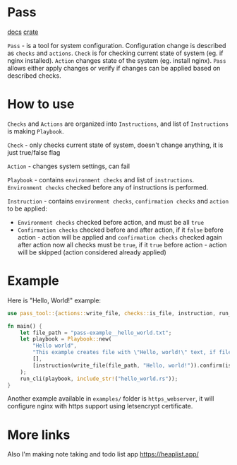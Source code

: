 # Pass

[docs](https://docs.rs/pass_tool) [crate](https://crates.io/crates/pass_tool)

`Pass` - is a tool for system configuration. Configuration change is described as `checks` and `actions`. `Check` is for checking current state of system (eg. if nginx installed). `Action` changes state of the system (eg. install nginx). `Pass` allows either apply changes or verify if changes can be applied based on described checks.

# How to use

`Checks` and `Actions` are organized into `Instructions`, and list of `Instructions` is making `Playbook`.

`Check` - only checks current state of system, doesn't change anything, it is just true/false flag

`Action` - changes system settings, can fail

`Playbook` - contains `environment checks` and list of `instructions`. `Environment checks` checked before any of instructions is performed.

`Instruction` - contains `environment checks`, `confirmation checks` and `action` to be applied:

- `Environment checks` checked before action, and must be all `true`
- `Confirmation checks` checked before and after action, if it `false` before action - action will be applied and `confirmation checks` checked again after action now all checks must be `true`, if it `true` before action - action will be skipped (action considered already applied)

# Example

Here is "Hello, World!" example:

```rust
use pass_tool::{actions::write_file, checks::is_file, instruction, run_cli, Playbook};

fn main() {
    let file_path = "pass-example__hello_world.txt";
    let playbook = Playbook::new(
        "Hello world",
        "This example creates file with \"Hello, world!\" text, if file already exists it will do nothing",
        [],
        [instruction(write_file(file_path, "Hello, world!")).confirm(is_file(file_path))],
    );
    run_cli(playbook, include_str!("hello_world.rs"));
}
```

Another example available in `examples/` folder is `https_webserver`, it will configure nginx with https support using letsencrypt certificate.

# More links

Also I'm making note taking and todo list app https://heaplist.app/